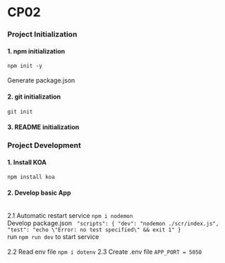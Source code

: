 # CP02
 ### Project Initialization
 #### 1.  npm initialization
 `npm init -y`
<br> 
<br> Generate package.json
 #### 2. git initialization
 `git init`
 #### 3. README initialization

 ### Project Development
 #### 1. Install KOA 
 `npm install koa`
 #### 2. Develop basic App
<br> 2.1 Automatic restart service
`npm i nodemon`
<br> Develop package.json
` "scripts": {
    "dev": "nodemon ./scr/index.js",
    "test": "echo \"Error: no test specified\" && exit 1"
  }`
<br> run `npm run dev` to start service
<br>
<br>2.2 Read env file
`npm i dotenv`
2.3 Create .env file
`APP_PORT = 5050`